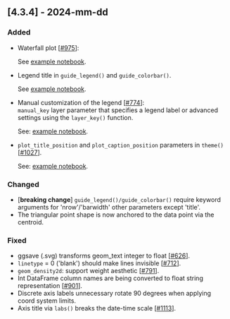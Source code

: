 ## [4.3.4] - 2024-mm-dd

### Added
- Waterfall plot [[#975](https://github.com/JetBrains/lets-plot/issues/975)]:

  See [example notebook](https://nbviewer.org/github/JetBrains/lets-plot/blob/master/docs/f-24e/waterfall_plot.ipynb).

- Legend title in `guide_legend()` and `guide_colorbar()`.

  See [example notebook](https://nbviewer.org/github/JetBrains/lets-plot/blob/master/docs/f-24e/legend_title.ipynb).

- Manual customization of the legend [[#774](https://github.com/JetBrains/lets-plot/issues/774)]:<br/>
  `manual_key` layer parameter that specifies a legend label or advanced settings using the `layer_key()` function.

  See: [example notebook](https://nbviewer.org/github/JetBrains/lets-plot/blob/master/docs/f-24e/manual_legend.ipynb).

- `plot_title_position` and `plot_caption_position` parameters in `theme()` [[#1027](https://github.com/JetBrains/lets-plot/issues/1027)].

  See: [example notebook](https://nbviewer.org/github/JetBrains/lets-plot/blob/master/docs/f-24e/theme_plot_title_position.ipynb).



### Changed
- [**breaking change**] `guide_legend()/guide_colorbar()` require keyword arguments for 'nrow'/'barwidth' other parameters except 'title'.
- The triangular point shape is now anchored to the data point via the centroid.
 
### Fixed
- ggsave (.svg) transforms geom_text integer to float [[#626](https://github.com/JetBrains/lets-plot/issues/626)].
- `linetype` = 0 ('blank') should make lines invisible [[#712](https://github.com/JetBrains/lets-plot/issues/712)].
- `geom_density2d`: support weight aesthetic [[#791](https://github.com/JetBrains/lets-plot/issues/791)].
- Int DataFrame column names are being converted to float string representation [[#901](https://github.com/JetBrains/lets-plot/issues/901)].
- Discrete axis labels unnecessary rotate 90 degrees when applying coord system limits.
- Axis title via `labs()` breaks the date-time scale [[#1113](https://github.com/JetBrains/lets-plot/issues/1113)].